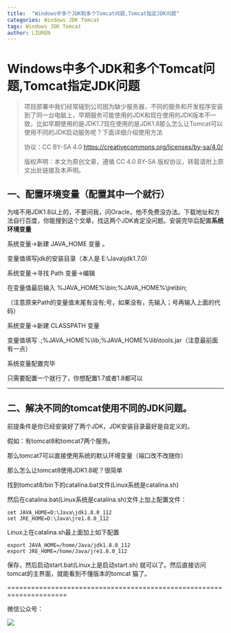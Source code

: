 ```yaml
---
title:  "Windows中多个JDK和多个Tomcat问题,Tomcat指定JDK问题"
categories: Windows JDK Tomcat
tags: Windows JDK Tomcat
author: LIUREN
---
```


# Windows中多个JDK和多个Tomcat问题,Tomcat指定JDK问题

> 项目部署中我们经常碰到公司因为缺少服务器，不同的服务和开发程序安装到了同一台电脑上，早期服务可能使用的JDK和现在使用的JDK版本不一致，比如早期使用的是JDK1.7现在使用的是JDK1.8那么怎么让Tomcat可以使用不同的JDK启动服务呢？下面详细介绍使用方法
>
> 协议：CC BY-SA 4.0 https://creativecommons.org/licenses/by-sa/4.0/  
>
> 版权声明：本文为原创文章，遵循 CC 4.0 BY-SA 版权协议，转载请附上原文出处链接及本声明。



## 一、配置环境变量（配置其中一个就行）

为啥不用JDK1.8以上的，不要问我，问Oracle，他不免费没办法。下载地址和方法自行百度，你能搜到这个文章，找这两个JDK肯定没问题。安装完毕后配置**系统环境变量**

系统变量→新建 JAVA_HOME 变量 。

变量值填写jdk的安装目录（本人是 E:\Java\jdk1.7.0)

系统变量→寻找 Path 变量→编辑

在变量值最后输入 %JAVA_HOME%\bin;%JAVA_HOME%\jre\bin;

（注意原来Path的变量值末尾有没有;号，如果没有，先输入；号再输入上面的代码）

系统变量→新建 CLASSPATH 变量

变量值填写 .;%JAVA_HOME%\lib;%JAVA_HOME%\lib\tools.jar（注意最前面有一点）

系统变量配置完毕

只需要配置一个就行了，你想配置1.7或者1.8都可以

------



## 二、解决不同的tomcat使用不同的JDK问题。

前提条件是你已经安装好了两个JDK，JDK安装目录最好是自定义的。

假如：有tomcat8和tomcat7两个服务。

那么tomcat7可以直接使用系统的默认环境变量（端口改不改随你）

那么怎么让tomcat8使用JDK1.8呢？很简单

找到tomcat8/bin下的catalina.bat文件(Linux系统是catalina.sh)

然后在catalina.bat(Linux系统是catalina.sh)文件上加上配置文件：

```
set JAVA_HOME=D:\Java\jdk1.8.0_112
set JRE_HOME=D:\Java\jre1.8.0_112
```

Linux上在catalina.sh最上面加上如下配置

```
export JAVA_HOME=/home/Java/jdk1.8.0_112
export JRE_HOME=/home/Java/jre1.8.0_112
```

保存，然后启动start.bat(Linux上是启动start.sh) 就可以了。然后直接访问tomcat的主界面，就能看到不懂版本的tomcat 猫了。



=====================================================================

微信公众号：

![](https://www.codepeople.cn/imges/weixin_icon/weixin.jpg)